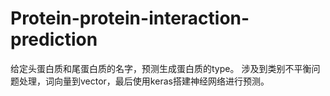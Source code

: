 # Protein-protein-interaction-prediction
给定头蛋白质和尾蛋白质的名字，预测生成蛋白质的type。
涉及到类别不平衡问题处理，词向量到vector，最后使用keras搭建神经网络进行预测。

